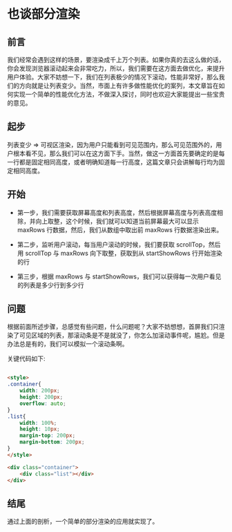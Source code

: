 # 也谈部分渲染

## 前言

我们经常会遇到这样的场景，要渲染成千上万个列表。如果你真的去这么做的话，你会发现浏览器滚动起来会非常吃力，所以，我们需要在这方面去做优化，来提升用户体验。大家不妨想一下，我们在列表极少的情况下滚动，性能非常好，那么我们的方向就是让列表变少。当然，市面上有许多做性能优化的案列，本文章旨在如何实现一个简单的性能优化方法，不做深入探讨，同时也欢迎大家能提出一些宝贵的意见。

## 起步

列表变少 => 可视区渲染，因为用户只能看到可见范围内，那么可见范围外的，用户根本看不见，那么我们可以在这方面下手。当然，做这一方面首先要确定的是每一行都是固定相同高度，或者明确知道每一行高度，这篇文章只会讲解每行均为固定相同高度。

## 开始

+ 第一步，我们需要获取屏幕高度和列表高度，然后根据屏幕高度与列表高度相除，并向上取整，这个时候，我们就可以知道当前屏幕最大可以显示 maxRows 行数据，然后，我们从数组中取出前 maxRows 行数据渲染出来。

+ 第二步，监听用户滚动，每当用户滚动的时候，我们要获取 scrollTop，然后用 scrollTop 与 maxRows 向下取整，获取到从 startShowRows 行开始渲染的行

+ 第三步，根据 maxRows 与 startShowRows，我们可以获得每一次用户看见的列表是多少行到多少行

## 问题

根据前面所述步骤，总感觉有些问题，什么问题呢？大家不妨想想，首屏我们只渲染了可见区域的列表，那滚动条是不是就没了，你怎么加滚动事件呢，尴尬。但是办法总是有的，我们可以模拟一个滚动条啊。

关键代码如下:

```html

<style>
.container{
    width: 200px;
    height: 200px;
    overflow: auto;
}
.list{
    width: 100%;
    height: 10px;
    margin-top: 200px;
    margin-bottom: 200px;
}
</style>

<div class="container">
    <div class="list"></div>
</div>
```

## 结尾

通过上面的剖析，一个简单的部分渲染的应用就实现了。